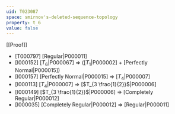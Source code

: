 ```yaml
---
uid: T023087
space: smirnov's-deleted-sequence-topology
property: t_6
value: false
---
```

[[Proof]]

* [T000797] [Regular|P000011]
* [I000152] [$T_6$|P000067] => ([$T_1$|P000002] + [Perfectly Normal|P000015])
* [I000157] [Perfectly Normal|P000015] => [$T_4$|P000007]
* [I000113] [$T_4$|P000007] => [$T_{3 \frac{1}{2}}$|P000006]
* [I000149] [$T_{3 \frac{1}{2}}$|P000006] => [Completely Regular|P000012]
* [I000035] [Completely Regular|P000012] => [Regular|P000011]

